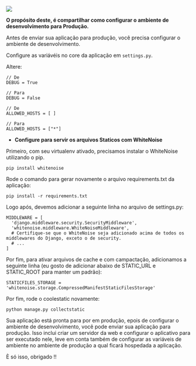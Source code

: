 ![](https://images.tcdn.com.br/img/img_prod/240061/django_16_1_20190227092231.png)

**O propósito deste, é compartilhar como configurar o ambiente de desenvolvimento para Produção.**

Antes de enviar sua aplicação para produção, você precisa configurar o ambiente de desenvolvimento.

Configure as variávéis no core da aplicação em `settings.py`.

Altere:

```
// De
DEBUG = True

// Para
DEBUG = False

// De
ALLOWED_HOSTS = [ ]

// Para
ALLOWED_HOSTS = ["*"]
```

- **Configure para servir os arquivos Staticos com WhiteNoise**

Primeiro, com seu virtualenv ativado, precisamos instalar o WhiteNoise utilizando o pip.

```
pip install whitenoise
```

Rode o comando para gerar novamente o arquivo requirements.txt da aplicação:

```
pip install -r requirements.txt
```

Logo após, devemos adicionar a seguinte linha no arquivo de settings.py:


```
MIDDLEWARE = [
  'django.middleware.security.SecurityMiddleware',
  'whitenoise.middleware.WhiteNoiseMiddleware',
  # Certifique-se que o WhiteNoise seja adicionado acima de todos os middlewares do Django, exceto o de security. 
  # ...
]
```

Por fim, para ativar arquivos de cache e com campactação, adicionamos a seguinte linha (eu gosto de adicionar abaixo de STATIC_URL e STATIC_ROOT para manter um padrão):

```
STATICFILES_STORAGE = 'whitenoise.storage.CompressedManifestStaticFilesStorage'
```

Por fim, rode o coolestatic novamente:


```
python manage.py collectstatic
```

Sua aplicação está pronta para por em produção, epois de configurar o ambiente de desenvolvimento, você pode enviar sua aplicação para produção. Isso inclui criar um servidor da web e configurar o aplicativo para ser executado nele, leve em conta também de configurar as variáveis de ambiente no ambiente de produção a qual ficará hospedada a aplicação.

È só isso, obrigado !!